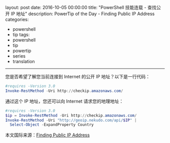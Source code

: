 ﻿layout: post
date: 2016-10-05 00:00:00
title: "PowerShell 技能连载 - 查找公开 IP 地址"
description: PowerTip of the Day - Finding Public IP Address
categories:
- powershell
- tip
tags:
- powershell
- tip
- powertip
- series
- translation
---
您是否希望了解您当前连接到 Internet 的公开 IP 地址？以下是一行代码：

```powershell
#requires -Version 3.0
Invoke-RestMethod -Uri http://checkip.amazonaws.com/
```

通过这个 IP 地址，您还可以向 Internet 请求您的地理地址：

```powershell
#requires -Version 3.0
$ip = Invoke-RestMethod -Uri http://checkip.amazonaws.com/ 
Invoke-RestMethod -Uri "http://geoip.nekudo.com/api/$IP" |
  Select-Object -ExpandProperty Country
```

<!--more-->
本文国际来源：[Finding Public IP Address](http://community.idera.com/powershell/powertips/b/tips/posts/finding-public-ip-address1)

